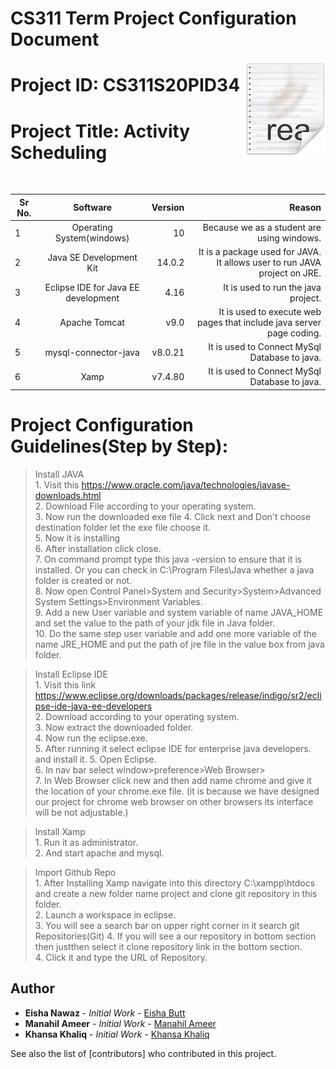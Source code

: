 # CS311 Term Project Configuration Document

<img src="./ActivitySchedulingTool/WebContent/icon.png" align="right">

# Project ID: CS311S20PID34
 
# Project Title: Activity Scheduling  
</br>

| Sr No.        | Software               | Version  | Reason |
| ------------- |:-------------:         | -----:   | ------:|
| 1             | Operating System(windows)|  10  |  Because we as a student are using windows.|
| 2             | Java SE Development Kit|  14.0.2  | It is a package used  for JAVA. It allows user to run JAVA project on JRE. |
| 3             | Eclipse IDE for Java EE development|  4.16 | It is used to run the java project. |
| 4             | Apache Tomcat|   v9.0 | It is used to execute web pages that include java server page coding.|
| 5             | mysql-connector-java|   v8.0.21 | It is used to Connect MySql Database to java.|
| 6             | Xamp|   v7.4.80 | It is used to Connect MySql Database to java.|

# Project Configuration Guidelines(Step by Step):
>Install JAVA </br>
      1. Visit this https://www.oracle.com/java/technologies/javase-downloads.html </br>
      2. Download File according to your operating system.</br>
      3. Now run the downloaded exe file
      4. Click next and Don't choose destination folder let the exe file choose it.</br>
      5. Now it is installing </br>
      6. After installation click close.</br>
      7. On command prompt type this java -version to ensure that it is installed. Or you can check in C:\Program Files\Java whether a java folder is created or not.</br>
      8. Now open Control Panel>System and Security>System>Advanced System Settings>Environment Variables.</br>
      9. Add a new User variable and system variable of name JAVA_HOME and set the value to the path of your jdk file in Java folder.</br>
      10. Do the same step user variable and add one more variable of the name JRE_HOME and put the path of jre file in the value box from java folder. </br>

>Install Eclipse IDE </br>
        1. Visit this link https://www.eclipse.org/downloads/packages/release/indigo/sr2/eclipse-ide-java-ee-developers </br>
        2. Download according to your operating system.</br>
        3. Now extract the downloaded folder.</br>
        4. Now run the eclipse.exe.</br>
        5. After running it select eclipse IDE for enterprise java developers. and install it. 
        5. Open Eclipse.</br>
        6. In nav bar select window>preference>Web Browser> </br>
        7. In Web Browser click new and then add name chrome and give it the location of your chrome.exe file. (it is because we have designed our project for chrome web browser on other browsers its interface will be not adjustable.)</br>
    
>Install Xamp </br>
        1. Run it as administrator. </br>
        2. And start apache and mysql.   

>Import Github Repo </br>
        1. After Installing Xamp navigate into this directory C:\xampp\htdocs and create a new folder name project and clone git repository in this folder. </br>
        2. Launch a workspace in eclipse.</br>
        3. You will see a search bar on upper right corner
        in it search git Repositories(Git)
        4. If you will see a our repository in bottom section then justthen select it clone repository link in the bottom section.</br>
        4. Click it and type the URL of Repository.</br>


## Author
* **Eisha Nawaz** - *Initial Work* - [Eisha Butt](https://github.com/EishaButt)
* **Manahil Ameer** - *Initial Work* - [Manahil Ameer](https://github.com/ManahilAmeer)
* **Khansa Khaliq** - *Initial Work* - [Khansa Khaliq](https://github.com/Khansa-Khaliq)

See also the list of [contributors] who contributed in this project.

